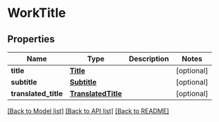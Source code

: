# WorkTitle

## Properties
Name | Type | Description | Notes
------------ | ------------- | ------------- | -------------
**title** | [**Title**](Title.md) |  | [optional] 
**subtitle** | [**Subtitle**](Subtitle.md) |  | [optional] 
**translated_title** | [**TranslatedTitle**](TranslatedTitle.md) |  | [optional] 

[[Back to Model list]](../README.md#documentation-for-models) [[Back to API list]](../README.md#documentation-for-api-endpoints) [[Back to README]](../README.md)


